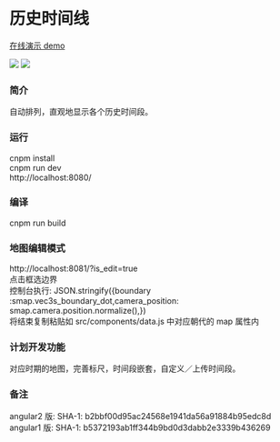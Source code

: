 <h1>历史时间线</h1>

<a href="http://gonnavis.com/timeline" target="_blank">在线演示 demo</a>

<!-- <img src="http://gonnavis.com/timeline/preview2.png"> -->
<img src="https://raw.githubusercontent.com/gonnavis/Timeline/master/other/screenshoot.png">
<img src="https://raw.githubusercontent.com/gonnavis/Timeline/master/other/screenshoot_2.jpg">

<h3>简介</h3>
<p>自动排列，直观地显示各个历史时间段。</p> 

<h3>运行</h3>
<p>
  cnpm install<br>
  cnpm run dev<br>
  http://localhost:8080/<br>
</p>

<h3>编译</h3>
<p>
  cnpm run build<br>
</p>

<h3>地图编辑模式</h3>
<p>
  http://localhost:8081/?is_edit=true<br>
  点击框选边界<br>
  控制台执行:  JSON.stringify({boundary :smap.vec3s_boundary_dot,camera_position: smap.camera.position.normalize(),})<br>
  将结束复制粘贴如 src/components/data.js 中对应朝代的 map 属性内<br>
</p>

<h3>计划开发功能</h3>
<p>对应时期的地图，完善标尺，时间段嵌套，自定义／上传时间段。 </p>

<h3>备注</h3>
<p>
  angular2 版: SHA-1: b2bbf00d95ac24568e1941da56a91884b95edc8d<br>
  angular1 版: SHA-1: b5372193ab1ff344b9bd0d3dabb2e3339b436269
</p>

